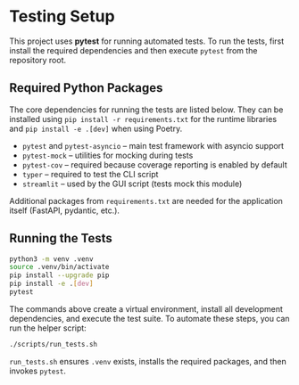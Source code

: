 # Testing Setup

This project uses **pytest** for running automated tests. To run the tests, first install the required dependencies and then execute `pytest` from the repository root.

## Required Python Packages

The core dependencies for running the tests are listed below. They can be installed using `pip install -r requirements.txt` for the runtime libraries and `pip install -e .[dev]` when using Poetry.

- `pytest` and `pytest-asyncio` – main test framework with asyncio support
- `pytest-mock` – utilities for mocking during tests
- `pytest-cov` – required because coverage reporting is enabled by default
- `typer` – required to test the CLI script
- `streamlit` – used by the GUI script (tests mock this module)

Additional packages from `requirements.txt` are needed for the application itself (FastAPI, pydantic, etc.).

## Running the Tests

```bash
python3 -m venv .venv
source .venv/bin/activate
pip install --upgrade pip
pip install -e .[dev]
pytest
```

The commands above create a virtual environment, install all development
dependencies, and execute the test suite. To automate these steps, you can run
the helper script:

```bash
./scripts/run_tests.sh
```

`run_tests.sh` ensures `.venv` exists, installs the required packages, and then
invokes `pytest`.
